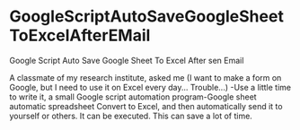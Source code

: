 # GoogleScriptAutoSaveGoogleSheetToExcelAfterEMail
Google Script Auto Save Google Sheet To Excel After sen Email

A classmate of my research institute, asked me (I want to make a form on Google, but I need to use it on Excel every day... Trouble...)
-Use a little time to write it, a small Google script automation program-Google sheet automatic spreadsheet Convert to Excel, 
and then automatically send it to yourself or others. It can be executed. 
This can save a lot of time.
